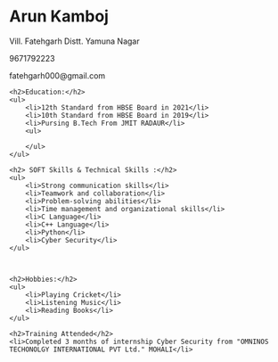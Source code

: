 <!DOCTYPE html>
<html>

<head>
    <title>Your Name - Resume</title>
</head>

<body>
    <h1>Arun Kamboj</h1>
    <p>Vill. Fatehgarh Distt. Yamuna Nagar</p>
    <p>9671792223</p>
    <p>fatehgarh000@gmail.com</p>

    <h2>Education:</h2>
    <ul>
        <li>12th Standard from HBSE Board in 2021</li>
        <li>10th Standard from HBSE Board in 2019</li>
        <li>Pursing B.Tech From JMIT RADAUR</li>
        <ul>
           
        </ul>
    </ul>

    <h2> SOFT Skills & Technical Skills :</h2>
    <ul>
        <li>Strong communication skills</li>
        <li>Teamwork and collaboration</li>
        <li>Problem-solving abilities</li>
        <li>Time management and organizational skills</li>
        <li>C Language</li>
        <li>C++ Language</li>
        <li>Python</li>
        <li>Cyber Security</li>
    </ul>

    

    <h2>Hobbies:</h2>
    <ul>
        <li>Playing Cricket</li>
        <li>Listening Music</li>
        <li>Reading Books</li>
    </ul>

    <h2>Training Attended</h2>
    <li>Completed 3 months of internship Cyber Security from "OMNINOS TECHONOLGY INTERNATIONAL PVT Ltd." MOHALI</li>

    

    

   
</body>

</html>
